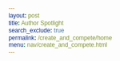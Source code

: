 ```yaml
---
layout: post 
title: Author Spotlight
search_exclude: true
permalink: /create_and_compete/home
menu: nav/create_and_compete.html
---
```


<html lang="en">
<head>
    <meta charset="UTF-8">
    <meta name="viewport" content="width=device-width, initial-scale=1.0">
    <title>Author Spotlights</title>
    <style>
        /* General Reset */
        * {
            margin: 0;
            padding: 0;
            box-sizing: border-box;
            font-family: Arial, sans-serif;
        }

        body {
            background-color: #f8f9fa; /* Light background for less strain */
            color: #000; /* Black text for strong contrast */
            line-height: 1.8;
        }

        header {
            background: linear-gradient(to right, #3b82f6, #1d4ed8);
            color: #fff;
            text-align: center;
            padding: 2rem 0;
        }

        header h1 {
            font-size: 2.8rem;
            margin-bottom: 0.5rem;
        }

        header p {
            font-size: 1.2rem;
            opacity: 0.9;
        }

        .container {
            max-width: 1100px;
            margin: 2rem auto;
            padding: 0 1rem;
        }

        .author-card {
            background: #fff; /* White background for author card */
            border: 1px solid #d3d3d3;
            box-shadow: 0 4px 8px rgba(0, 0, 0, 0.1);
            border-radius: 10px;
            overflow: hidden;
            margin: 1.5rem 0;
            display: flex;
            flex-wrap: wrap;
        }

        .author-card img {
            width: 250px;
            object-fit: cover;
            flex-shrink: 0;
            border-right: 1px solid #d3d3d3; /* Separation from text */
        }

        .author-info {
            padding: 1.5rem;
            flex: 1;
            color: #222; /* Darker text for readability */
        }

        .author-info h2 {
            margin-bottom: 0.5rem;
            color: #1d4ed8; /* Distinct color for author names */
            font-size: 1.8rem; /* Larger heading */
        }

        .author-info p {
            margin-bottom: 1rem;
            font-size: 1.2rem; /* Slightly larger font for readability */
            color: #333; /* Strong text for descriptions */
        }

        .author-info strong {
            display: block;
            margin-top: 1rem;
            font-size: 1.3rem;
            color: #1d4ed8; /* Consistent with headings */
        }

        .author-info ul {
            margin: 0.5rem 0 0 1.5rem;
            list-style-type: disc;
            font-size: 1.1rem; /* Larger text for book titles */
            color: #000; /* Black text for better readability */
        }

        footer {
            text-align: center;
            padding: 1rem;
            background-color: #1d4ed8;
            color: #f9f9f9;
            margin-top: 2rem;
        }

        footer p {
            font-size: 1rem;
        }
    </style>
</head>
<body>

    <!-- Header -->
    <header>
        <h1>Author Spotlights</h1>
        <p>Celebrating iconic authors and their greatest works</p>
    </header>

    <!-- Author Cards -->
    <div class="container">
        <!-- Author 1 -->
        <div class="author-card">
            <img src="{{site.baseurl}}/images/jk.png" alt="J.K. Rowling">
            <div class="author-info">
                <h2>J.K. Rowling</h2>
                <p>J.K. Rowling is the British author best known for the *Harry Potter* series, which became a global phenomenon and changed children's literature forever.</p>
                <strong>Notable Works:</strong>
                <ul>
                    <li>Harry Potter and the Sorcerer's Stone</li>
                    <li>Harry Potter and the Chamber of Secrets</li>
                    <li>Fantastic Beasts and Where to Find Them</li>
                </ul>
            </div>
        </div>

        <!-- Author 2 -->
        <div class="author-card">
            <img src="{{site.baseurl}}/images/george.png" alt="George Orwell">
            <div class="author-info">
                <h2>George Orwell</h2>
                <p>George Orwell, an English novelist and essayist, is famous for his dystopian novels that explore themes of totalitarianism and freedom.</p>
                <strong>Notable Works:</strong>
                <ul>
                    <li>1984</li>
                    <li>Animal Farm</li>
                    <li>Homage to Catalonia</li>
                </ul>
            </div>
        </div>

        <!-- Author 3 -->
        <div class="author-card">
            <img src="{{site.baseurl}}/images/test.png" alt="Jane Austen">
            <div class="author-info">
                <h2>Jane Austen</h2>
                <p>Jane Austen was an English novelist known for her keen social commentary and depiction of early 19th-century life.</p>
                <strong>Notable Works:</strong>
                <ul>
                    <li>Pride and Prejudice</li>
                    <li>Sense and Sensibility</li>
                    <li>Emma</li>
                </ul>
            </div>
        </div>
    </div>

    <!-- Footer -->
    <footer>
        <p>&copy; 2024 Global Reading Recommendations | Made with ❤️</p>
    </footer>

</body>
</html>
